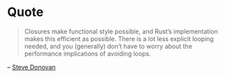 # Quote

> Closures make functional style possible, and Rust’s implementation makes this
> efficient as possible. There is a lot less explicit looping needed, and you
> (generally) don’t have to worry about the performance implications of avoiding
> loops.

– [Steve Donovan](https://stevedonovan.github.io/rustifications/2018/08/18/rust-closures-are-hard.html)
